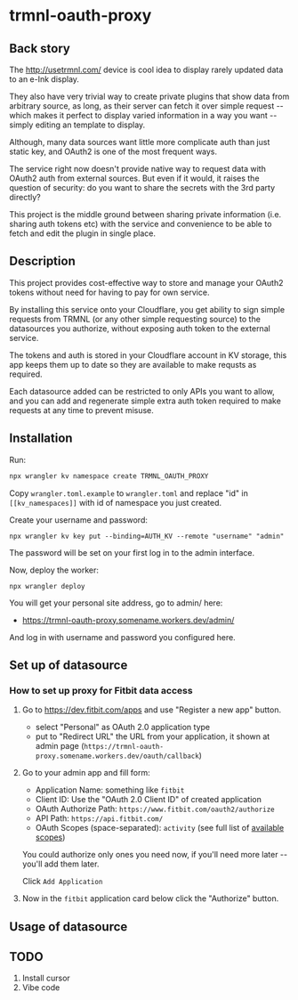# trmnl-oauth-proxy

## Back story

The http://usetrmnl.com/ device is cool idea to display rarely updated data to an e-Ink display.

They also have very trivial way to create private plugins that show data from arbitrary source,
as long, as their server can fetch it over simple request -- which makes it perfect to display
varied information in a way you want -- simply editing an template to display.

Although, many data sources want little more complicate auth than just static key, and OAuth2
is one of the most frequent ways.

The service right now doesn't provide native way to request data with OAuth2 auth from external
sources. But even if it would, it raises the question of security: do you want to share the
secrets with the 3rd party directly?

This project is the middle ground between sharing private information (i.e. sharing auth tokens
etc) with the service and convenience to be able to fetch and edit the plugin in single place.

## Description

This project provides cost-effective way to store and manage your OAuth2 tokens without need
for having to pay for own service.

By installing this service onto your Cloudflare, you get ability to sign simple requests from
TRMNL (or any other simple requesting source) to the datasources you authorize, without exposing
auth token to the external service.

The tokens and auth is stored in your Cloudflare account in KV storage, this app keeps them
up to date so they are available to make requsts as required.

Each datasource added can be restricted to only APIs you want to allow, and you can add and
regenerate simple extra auth token required to make requests at any time to prevent misuse.

## Installation

Run:

```bash
npx wrangler kv namespace create TRMNL_OAUTH_PROXY
```

Copy `wrangler.toml.example` to `wrangler.toml` and replace "id" in `[[kv_namespaces]]` with
id of namespace you just created.

Create your username and password:

```
npx wrangler kv key put --binding=AUTH_KV --remote "username" "admin"
```

The password will be set on your first log in to the admin interface.

Now, deploy the worker:

```
npx wrangler deploy
```

You will get your personal site address, go to admin/ here:

- https://trmnl-oauth-proxy.somename.workers.dev/admin/

And log in with username and password you configured here.

## Set up of datasource

### How to set up proxy for Fitbit data access

1. Go to https://dev.fitbit.com/apps and use "Register a new app" button.

   - select "Personal" as OAuth 2.0 application type
   - put to "Redirect URL" the URL from your application, it shown at admin page
     (`https://trmnl-oauth-proxy.somename.workers.dev/oauth/callback`)

2. Go to your admin app and fill form:

   - Application Name: something like `fitbit`
   - Client ID: Use the "OAuth 2.0 Client ID" of created application
   - OAuth Authorize Path: `https://www.fitbit.com/oauth2/authorize`
   - API Path: `https://api.fitbit.com/`
   - OAuth Scopes (space-separated): `activity` (see full list of [available scopes])

   You could authorize only ones you need now, if you'll need more later -- you'll
   add them later.

   Click `Add Application`

3. Now in the `fitbit` application card below click the "Authorize" button.

[available scopes]: https://dev.fitbit.com/build/reference/web-api/developer-guide/application-design/#Scopes

## Usage of datasource

## TODO

1. Install cursor
2. Vibe code

